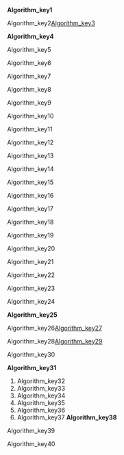 **Algorithm_key1**

Algorithm_key2[Algorithm_key3](0IAPZzGSbME&list=PLDN4rrl48XKpZkf03iYFl-O29szjTrs_O)


**Algorithm_key4**

Algorithm_key5

Algorithm_key6

Algorithm_key7

Algorithm_key8

Algorithm_key9

Algorithm_key10

Algorithm_key11

Algorithm_key12

Algorithm_key13

Algorithm_key14

Algorithm_key15

Algorithm_key16

Algorithm_key17

Algorithm_key18

Algorithm_key19

Algorithm_key20

Algorithm_key21

Algorithm_key22

Algorithm_key23

Algorithm_key24

**Algorithm_key25**

Algorithm_key26[Algorithm_key27](FbYzBWdhMb0)


Algorithm_key28[Algorithm_key29](vOEN65nm4YU)


Algorithm_key30


**Algorithm_key31**

1. Algorithm_key32
2. Algorithm_key33
3. Algorithm_key34
4. Algorithm_key35
5. Algorithm_key36
6. Algorithm_key37
**Algorithm_key38**

Algorithm_key39

Algorithm_key40